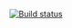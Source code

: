 [![Build status](https://ci.appveyor.com/api/projects/status/m2oe35bg4ssrf22m?svg=true)](https://ci.appveyor.com/project/elenalev2686/patternshomework2)
